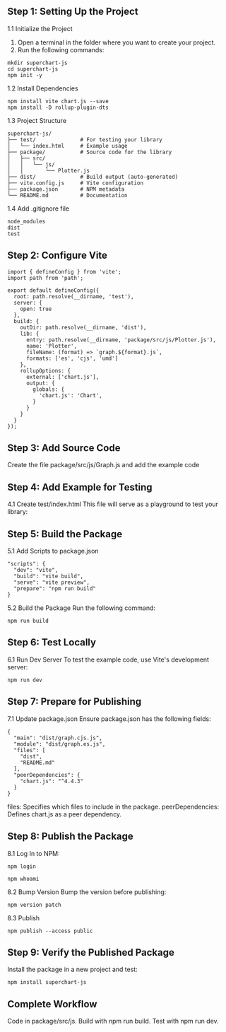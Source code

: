 ## Step 1: Setting Up the Project

1.1 Initialize the Project
1. Open a terminal in the folder where you want to create your project.
2. Run the following commands:
```
mkdir superchart-js
cd superchart-js
npm init -y
```

1.2 Install Dependencies
```
npm install vite chart.js --save
npm install -D rollup-plugin-dts
```

1.3 Project Structure
```
superchart-js/
├── test/              # For testing your library
│   └── index.html     # Example usage
├── package/           # Source code for the library
│   ├── src/
│   │   └── js/
│   │       └── Plotter.js
├── dist/              # Build output (auto-generated)
├── vite.config.js     # Vite configuration
├── package.json       # NPM metadata
└── README.md          # Documentation
```

1.4 Add .gitignore file
```
node_modules
dist
test
```

## Step 2: Configure Vite
```
import { defineConfig } from 'vite';
import path from 'path';

export default defineConfig({
  root: path.resolve(__dirname, 'test'),
  server: {
    open: true
  },
  build: {
    outDir: path.resolve(__dirname, 'dist'),
    lib: {
      entry: path.resolve(__dirname, 'package/src/js/Plotter.js'),
      name: 'Plotter',
      fileName: (format) => `graph.${format}.js`,
      formats: ['es', 'cjs', 'umd']
    },
    rollupOptions: {
      external: ['chart.js'],
      output: {
        globals: {
          'chart.js': 'Chart',
        }
      }
    }
  }
});

```
## Step 3: Add Source Code
Create the file package/src/js/Graph.js and add the example code

## Step 4: Add Example for Testing
4.1 Create test/index.html
This file will serve as a playground to test your library:

## Step 5: Build the Package
5.1 Add Scripts to package.json

```
"scripts": {
  "dev": "vite",
  "build": "vite build",
  "serve": "vite preview",
  "prepare": "npm run build"
}
```

5.2 Build the Package
Run the following command:
```
npm run build
```

## Step 6: Test Locally
6.1 Run Dev Server
To test the example code, use Vite's development server:
```
npm run dev
```

## Step 7: Prepare for Publishing
7.1 Update package.json
Ensure package.json has the following fields:
```
{
  "main": "dist/graph.cjs.js",
  "module": "dist/graph.es.js",
  "files": [
    "dist",
    "README.md"
  ],
  "peerDependencies": {
    "chart.js": "^4.4.3"
  }
}
```

files: Specifies which files to include in the package.
peerDependencies: Defines chart.js as a peer dependency.


## Step 8: Publish the Package
8.1 Log In to NPM:
```
npm login

npm whoami
```

8.2 Bump Version
Bump the version before publishing:
```
npm version patch
```


8.3 Publish
```
npm publish --access public
```

## Step 9: Verify the Published Package
Install the package in a new project and test:
```
npm install superchart-js
```

## Complete Workflow
Code in package/src/js.
Build with npm run build.
Test with npm run dev.
